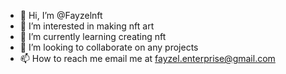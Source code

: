 - 👋 Hi, I’m @Fayzelnft
- 👀 I’m interested in making nft art
- 🌱 I’m currently learning creating nft
- 💞️ I’m looking to collaborate on any projects
- 📫 How to reach me email me at fayzel.enterprise@gmail.com

<!---
Fayzelnft/Fayzelnft is a ✨ special ✨ repository because its `README.md` (this file) appears on your GitHub profile.
You can click the Preview link to take a look at your changes.
--->

